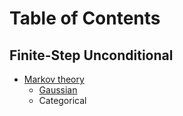 # Table of Contents

## Finite-Step Unconditional

* [Markov theory](finite_step_markov_diffusion_models.md)
  - [Gaussian](finite_step_markov_gaussian_diffusion_models.md)
  - Categorical
